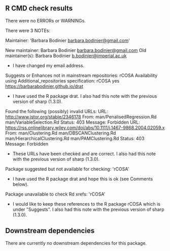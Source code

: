 ## R CMD check results

There were no ERRORs or WARNINGs.

There were 3 NOTEs:

Maintainer: 'Barbara Bodinier <barbara.bodinier@gmail.com>'

New maintainer:
  Barbara Bodinier <barbara.bodinier@gmail.com>
Old maintainer(s):
  Barbara Bodinier <b.bodinier@imperial.ac.uk>

* I have changed my email address.

Suggests or Enhances not in mainstream repositories:
  rCOSA
Availability using Additional_repositories specification:
  rCOSA   yes   https://barbarabodinier.github.io/drat

* I have used the R package drat. I also had this note with the previous version of sharp (1.3.0).

Found the following (possibly) invalid URLs:
  URL: http://www.jstor.org/stable/2346178
    From: man/PenalisedRegression.Rd
          man/VariableSelection.Rd
    Status: 403
    Message: Forbidden
  URL: https://rss.onlinelibrary.wiley.com/doi/abs/10.1111/j.1467-9868.2004.02059.x
    From: man/Clustering.Rd
          man/DBSCANClustering.Rd
          man/HierarchicalClustering.Rd
          man/PAMClustering.Rd
    Status: 403
    Message: Forbidden

* These URLs have been checked and are correct. I also had this note with the previous version of sharp (1.3.0). 

Package suggested but not available for checking: 'rCOSA'

* I have used the R package drat and hope this is ok (see Comments below).

Package unavailable to check Rd xrefs: 'rCOSA'

* I would like to keep these references to the R package rCOSA which is under "Suggests". I also had this note with the 
previous version of sharp (1.3.0).


## Downstream dependencies

There are currently no downstream dependencies for this package.
